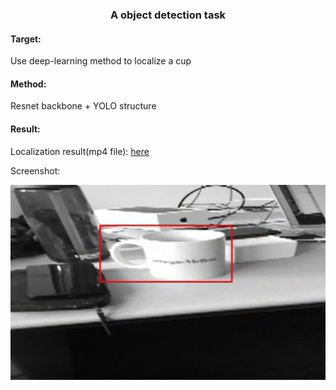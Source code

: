 <center>
    <h3>
        A object detection task
    </h3>
</center>

#### Target: 

Use deep-learning method to localize a cup



#### Method:

Resnet backbone + YOLO structure



#### Result:

Localization result(mp4 file): [here](https://github.com/TSuXinH/object_localization/blob/master/final/YOLO_like/test.mp4)

Screenshot: 

![image](https://github.com/TSuXinH/object_localization/blob/master/final/YOLO_like/test_result.png)
